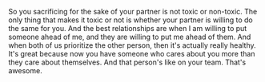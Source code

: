  So you sacrificing for the sake of your partner is not toxic or non-toxic. The only thing that makes it toxic or not is whether your partner is willing to do the same for you. And the best relationships are when I am willing to put someone ahead of me, and they are willing to put me ahead of them. And when both of us prioritize the other person, then it's actually really healthy. It's great because now you have someone who cares about you more than they care about themselves. And that person's like on your team. That's awesome.